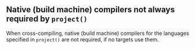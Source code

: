 ## Native (build machine) compilers not always required by `project()`

When cross-compiling, native (build machine) compilers for the languages
specified in `project()` are not required, if no targets use them.
